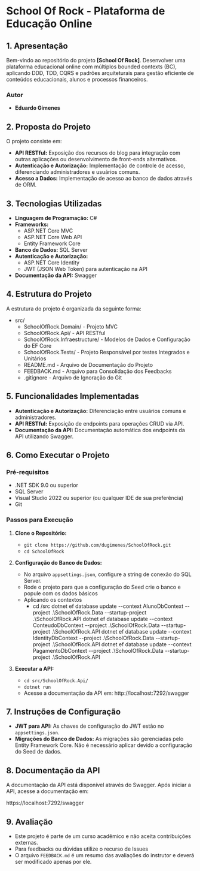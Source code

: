 # **School Of Rock - Plataforma de Educação Online**

## **1. Apresentação**

Bem-vindo ao repositório do projeto **[School Of Rock]**. Desenvolver uma plataforma educacional online com múltiplos bounded contexts (BC), aplicando DDD, TDD, CQRS e 
padrões arquiteturais para gestão eficiente de conteúdos educacionais, alunos e processos financeiros.

### **Autor**
- **Eduardo Gimenes**

## **2. Proposta do Projeto**

O projeto consiste em:

- **API RESTful:** Exposição dos recursos do blog para integração com outras aplicações ou desenvolvimento de front-ends alternativos.
- **Autenticação e Autorização:** Implementação de controle de acesso, diferenciando administradores e usuários comuns.
- **Acesso a Dados:** Implementação de acesso ao banco de dados através de ORM.

## **3. Tecnologias Utilizadas**

- **Linguagem de Programação:** C#
- **Frameworks:**
  - ASP.NET Core MVC
  - ASP.NET Core Web API
  - Entity Framework Core
- **Banco de Dados:** SQL Server
- **Autenticação e Autorização:**
  - ASP.NET Core Identity
  - JWT (JSON Web Token) para autenticação na API
- **Documentação da API:** Swagger

## **4. Estrutura do Projeto**

A estrutura do projeto é organizada da seguinte forma:


- src/
  - SchoolOfRock.Domain/ - Projeto MVC
  - SchoolOfRock.Api/ - API RESTful
  - SchoolOfRock.Infraestructure/ - Modelos de Dados e Configuração do EF Core
  - SchoolOfRock.Tests/ - Projeto Responsável por testes Integrados e Unitários
   - README.md - Arquivo de Documentação do Projeto
   - FEEDBACK.md - Arquivo para Consolidação dos Feedbacks
   - .gitignore - Arquivo de Ignoração do Git

## **5. Funcionalidades Implementadas**

- **Autenticação e Autorização:** Diferenciação entre usuários comuns e administradores.
- **API RESTful:** Exposição de endpoints para operações CRUD via API.
- **Documentação da API:** Documentação automática dos endpoints da API utilizando Swagger.

## **6. Como Executar o Projeto**

### **Pré-requisitos**

- .NET SDK 9.0 ou superior
- SQL Server
- Visual Studio 2022 ou superior (ou qualquer IDE de sua preferência)
- Git

### **Passos para Execução**

1. **Clone o Repositório:**
   - `git clone https://github.com/dugimenes/SchoolOfRock.git`
   - `cd SchoolOfRock`

2. **Configuração do Banco de Dados:**
   - No arquivo `appsettings.json`, configure a string de conexão do SQL Server.
   - Rode o projeto para que a configuração do Seed crie o banco e popule com os dados básicos
   - Aplicando os contextos
      - cd /src
         dotnet ef database update --context AlunoDbContext --project .\SchoolOfRock.Data --startup-project .\SchoolOfRock.API
         dotnet ef database update --context ConteudoDbContext --project .\SchoolOfRock.Data --startup-project .\SchoolOfRock.API
         dotnet ef database update --context IdentityDbContext --project .\SchoolOfRock.Data --startup-project .\SchoolOfRock.API
         dotnet ef database update --context PagamentoDbContext --project .\SchoolOfRock.Data --startup-project .\SchoolOfRock.API

3. **Executar a API:**
   - `cd src/SchoolOfRock.Api/`
   - `dotnet run`
   - Acesse a documentação da API em: http://localhost:7292/swagger

## **7. Instruções de Configuração**

- **JWT para API:** As chaves de configuração do JWT estão no `appsettings.json`.
- **Migrações do Banco de Dados:** As migrações são gerenciadas pelo Entity Framework Core. Não é necessário aplicar devido a configuração do Seed de dados.

## **8. Documentação da API**

A documentação da API está disponível através do Swagger. Após iniciar a API, acesse a documentação em:

https://localhost:7292/swagger

## **9. Avaliação**

- Este projeto é parte de um curso acadêmico e não aceita contribuições externas. 
- Para feedbacks ou dúvidas utilize o recurso de Issues
- O arquivo `FEEDBACK.md` é um resumo das avaliações do instrutor e deverá ser modificado apenas por ele.
